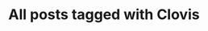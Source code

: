 ---
layout: tag
title: "All posts tagged with Clovis"
permalink: /weblog/tags/clovis/
taxonomy: Clovis
---